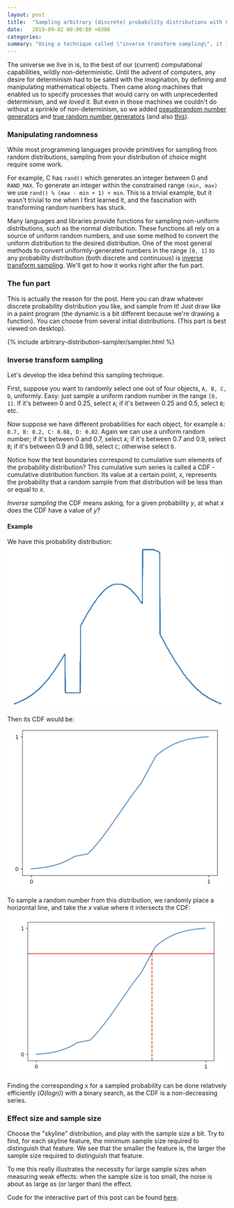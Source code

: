 ```yaml
---
layout: post
title:  "Sampling arbitrary (discrete) probability distributions with CDF inversion"
date:   2019-09-02 00:00:00 +0300
categories:
summary: "Using a technique called \"inverse transform sampling\", it is possible to draw random numbers from a uniform distribution and transform them to create an arbitrary distribution. Demo included!"
---
```

The universe we live in is, to the best of our (current) computational capabilities, wildly non-deterministic.
Until the advent of computers, any desire for determinism had to be sated with the imagination, by defining and manipulating mathematical objects.
Then came along machines that enabled us to specify processes that would carry on with unprecedented determinism, and we _loved_ it.
But even in those machines we couldn't do without a sprinkle of non-determinism, so we added [pseudorandom number generators](https://en.wikipedia.org/wiki/Pseudorandom_number_generator)
and [true random number generators](https://www.random.org) (and also [this](https://xkcd.com/221/)).

### Manipulating randomness ###
While most programming languages provide primitives for sampling from random distributions, sampling from your distribution of choice might require some work.

For example, C has `rand()` which generates an integer between 0 and `RAND_MAX`. To generate an integer within the constrained range `(min, max)` we use
`rand() % (max - min + 1) + min`. This is a trivial example, but it wasn't trivial to me when I first learned it, and the fascination with transforming random numbers has stuck.

Many languages and libraries provide functions for sampling non-uniform distributions, such as the normal distribution. These functions all rely on a source of uniform random numbers,
and use some method to convert the uniform distribution to the desired distribution. One of the most general methods to convert uniformly-generated numbers in the range `[0, 1]`
to any probability distribution (both discrete and continuous) is [inverse transform sampling](https://en.wikipedia.org/wiki/Inverse_transform_sampling).
We'll get to how it works right after the fun part.

### The fun part ###
This is actually the reason for the post. Here you can draw whatever discrete probability distribution you like, and sample from it!
Just draw like in a paint program (the dynamic is a bit different because we're drawing a function). You can choose from several initial distributions.
(This part is best viewed on desktop).

{% include arbitrary-distribution-sampler/sampler.html %}

### Inverse transform sampling ###
Let's develop the idea behind this sampling technique.

First, suppose you want to randomly select one out of four objects, `A, B, C, D`, uniformly. Easy: just sample a uniform random number in the range `[0, 1]`.
If it's between 0 and 0.25, select `A`; if it's between 0.25 and 0.5, select `B`; etc.

Now suppose we have different probabilities for each object, for example `A: 0.7, B: 0.2, C: 0.08, D: 0.02`. Again we can use a uniform random number; if it's between
0 and 0.7, select `A`; if it's between 0.7 and 0.9, select `B`; if it's between 0.9 and 0.98, select `C`; otherwise select `D`.

Notice how the test boundaries correspond to cumulative sum elements of the probability distribution? This cumulative sum series is called a CDF - cumulative distribution function.
Its value at a certain point, _x_, represents the probability that a random sample from that distribution will be less than or equal to _x_.

_Inverse sampling_ the CDF means asking, for a given probability _y_, at what _x_ does the CDF have a value of _y_?

#### Example ####
We have this probability distribution:
![Some probability distribution](/assets/arbitrary-distribution-sampler/pdf.jpeg)

Then its CDF would be:
![Above distribution's CDF](/assets/arbitrary-distribution-sampler/cdf1.jpeg)

To sample a random number from this distribution, we randomly place a horizontal line, and take the _x_ value where it intersects the CDF:
![Inverse sampling the CDF](/assets/arbitrary-distribution-sampler/cdf2.jpeg)

Finding the corresponding x for a sampled probability can be done relatively efficiently (_O(logn)_) with a binary search, as the CDF is a non-decreasing series.


### Effect size and sample size ###
Choose the "skyline" distribution, and play with the sample size a bit. Try to find, for each skyline feature, the minimum sample size required to distinguish that feature.
We see that the smaller the feature is, the larger the sample size required to distinguish that feature.

To me this really illustrates the necessity for large sample sizes when measuring weak effects: when the sample size is too small,
the noise is about as large as (or larger than) the effect.


Code for the interactive part of this post can be found [here](https://github.com/andersource/arbitrary-distribution-sampler).
